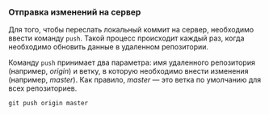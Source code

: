 ### Отправка изменений на сервер

Для того, чтобы переслать локальный коммит на сервер, необходимо ввести команду `push`. Такой процесс происходит каждый раз, когда необходимо обновить данные в удаленном репозитории.

Команду `push` принимает два параметра: имя удаленного репозитория (например, *origin*) и ветку, в которую необходимо внести изменения (например, *master*). Как правило, *master* — это ветка по умолчанию для всех репозиториев.

```javascript
git push origin master
```

